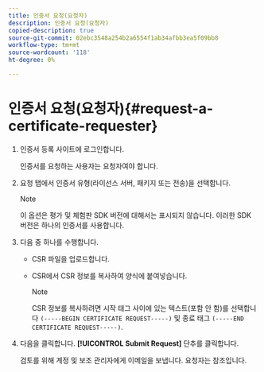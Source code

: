 ```yaml
---
title: 인증서 요청(요청자)
description: 인증서 요청(요청자)
copied-description: true
source-git-commit: 02ebc3548a254b2a6554f1ab34afbb3ea5f09bb8
workflow-type: tm+mt
source-wordcount: '118'
ht-degree: 0%

---
```


# 인증서 요청(요청자){#request-a-certificate-requester}

1. 인증서 등록 사이트에 로그인합니다.

   인증서를 요청하는 사용자는 요청자여야 합니다.

1. 요청 탭에서 인증서 유형(라이선스 서버, 패키지 또는 전송)을 선택합니다.

   >[!NOTE]
   >
   >이 옵션은 평가 및 체험판 SDK 버전에 대해서는 표시되지 않습니다. 이러한 SDK 버전은 하나의 인증서를 사용합니다.

1. 다음 중 하나를 수행합니다.

   * CSR 파일을 업로드합니다.
   * CSR에서 CSR 정보를 복사하여 양식에 붙여넣습니다.

     >[!NOTE]
     >
     >CSR 정보를 복사하려면 시작 태그 사이에 있는 텍스트(포함 안 함)를 선택합니다 `(-----BEGIN CERTIFICATE REQUEST-----)` 및 종료 태그 `(-----END CERTIFICATE REQUEST-----)`.

1. 다음을 클릭합니다. **[!UICONTROL Submit Request]** 단추를 클릭합니다.

   검토를 위해 계정 및 보조 관리자에게 이메일을 보냅니다. 요청자는 참조입니다.
